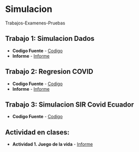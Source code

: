 # Simulacion
Trabajos-Examenes-Pruebas
## Trabajo 1: Simulacion Dados 

* **Codigo Fuente** - [Codigo](https://github.com/vazquezjav/Simulacion/blob/main/Frecuencia-dados/Frecuencias.py)
* **Informe** - [Informe](https://github.com/vazquezjav/Simulacion/blob/main/Frecuencia-dados/Informe-Frecuencia-Dados.pdf)

## Trabajo 2: Regresion COVID
* **Codigo Fuente** - [Codigo](https://github.com/vazquezjav/Simulacion/blob/main/Regresion%20Covid/RegresionCovid.ipynb)
* **Informe** - [Informe](https://github.com/vazquezjav/Simulacion/blob/main/Regresion%20Covid/Informe_RegresionCovid.pdf)

## Trabajo 3: Simulacion SIR Covid Ecuador
* **Codigo Fuente** - [Codigo](https://github.com/vazquezjav/Simulacion/blob/main/Simulacion-SIR-Ecuador/SimulacionContagiosCovid-SIR.ipynb)
## Actividad en clases: 
* **Actividad 1. Juego de la vida** - [Informe](https://github.com/vazquezjav/Simulacion/blob/main/Actividades-Clase/Tarea-1-Juego-de-la-vida/Tarea_clase_Juego-Vida.pdf)
